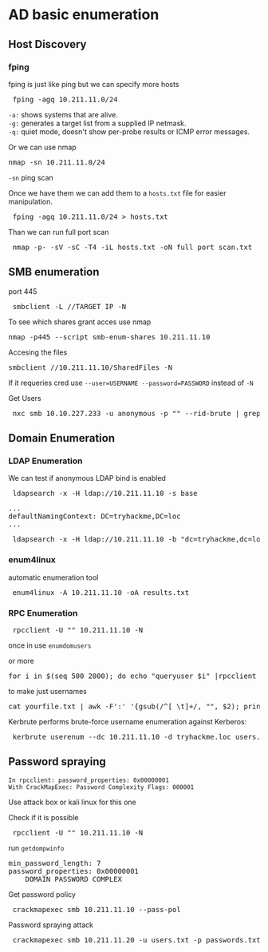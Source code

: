 # AD basic enumeration

## Host Discovery

### fping
fping is just like ping but we can specify more hosts

<pre> fping -agq 10.211.11.0/24</pre> 


`-a:` shows systems that are alive. <br>
`-g:` generates a target list from a supplied IP netmask.<br>
`-q:` quiet mode, doesn't show per-probe results or ICMP error messages.<br>

Or we can use nmap

<pre>nmap -sn 10.211.11.0/24</pre>

`-sn` ping scan

Once we have them we can add them to a `hosts.txt` file for easier manipulation.

<pre> fping -agq 10.211.11.0/24 > hosts.txt</pre> 

Than we can run full port scan

<pre> nmap -p- -sV -sC -T4 -iL hosts.txt -oN full_port_scan.txt </pre>

## SMB enumeration
port 445
<pre> smbclient -L //TARGET_IP -N </pre>

To see which shares grant acces use nmap
<pre>nmap -p445 --script smb-enum-shares 10.211.11.10</pre>

Accesing the files
<pre>smbclient //10.211.11.10/SharedFiles -N</pre>

If it requeries cred use `--user=USERNAME --password=PASSWORD` instead of `-N`

Get Users 
<pre> nxc smb 10.10.227.233 -u anonymous -p "" --rid-brute | grep "SidTypeUser" </pre>

## Domain Enumeration

### LDAP Enumeration

We can test if anonymous LDAP bind is enabled
<pre> ldapsearch -x -H ldap://10.211.11.10 -s base</pre>

<pre>
...
defaultNamingContext: DC=tryhackme,DC=loc
...
</pre>

<pre> ldapsearch -x -H ldap://10.211.11.10 -b "dc=tryhackme,dc=loc" "(objectClass=person)"</pre>

### enum4linux
automatic enumeration tool

<pre> enum4linux -A 10.211.11.10 -oA results.txt </pre>

### RPC Enumeration

<pre> rpcclient -U "" 10.211.11.10 -N </pre>


once in use `enumdomusers`

or more
<pre>for i in $(seq 500 2000); do echo "queryuser $i" |rpcclient -U "" -N 10.211.11.10 2>/dev/null | grep -i "User Name"; done</pre>

to make just usernames

<pre>cat yourfile.txt | awk -F':' '{gsub(/^[ \t]+/, "", $2); print $2}' > usernames.txt
</pre>
Kerbrute performs brute-force username enumeration against Kerberos:
<pre> kerbrute userenum --dc 10.211.11.10 -d tryhackme.loc users.txt</pre>

## Password spraying

    In rpcclient: password_properties: 0x00000001
    With CrackMapExec: Password Complexity Flags: 000001

Use attack box or kali linux for this one

Check if it is possible

<pre> rpcclient -U "" 10.211.11.10 -N</pre>

run `getdompwinfo`
<pre>min_password_length: 7
password_properties: 0x00000001
	DOMAIN_PASSWORD_COMPLEX
</pre>

Get password policy
<pre> crackmapexec smb 10.211.11.10 --pass-pol </pre>

Password spraying attack
<pre> crackmapexec smb 10.211.11.20 -u users.txt -p passwords.txt </pre>
